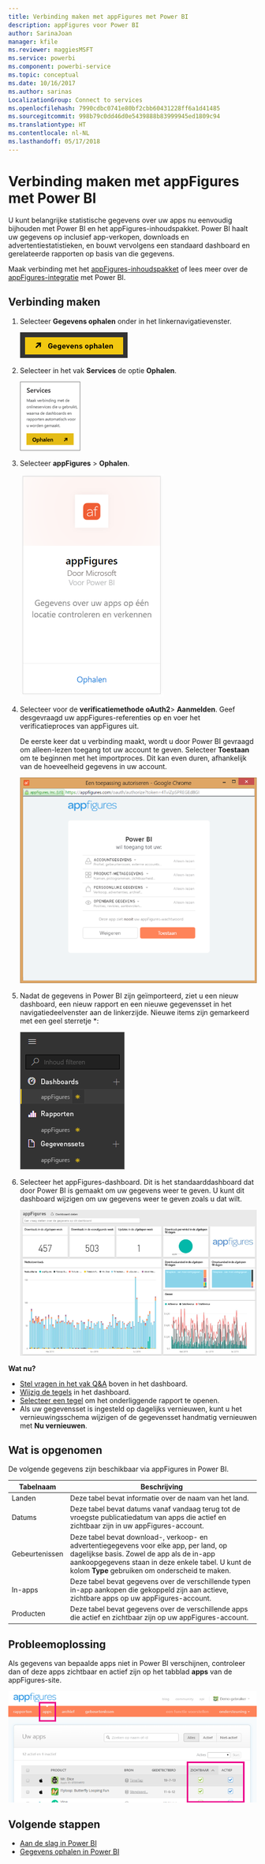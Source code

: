 ```yaml
---
title: Verbinding maken met appFigures met Power BI
description: appFigures voor Power BI
author: SarinaJoan
manager: kfile
ms.reviewer: maggiesMSFT
ms.service: powerbi
ms.component: powerbi-service
ms.topic: conceptual
ms.date: 10/16/2017
ms.author: sarinas
LocalizationGroup: Connect to services
ms.openlocfilehash: 7990cdbc0741e80bf2cbb60431228ff6a1d41485
ms.sourcegitcommit: 998b79c0dd46d0e5439888b83999945ed1809c94
ms.translationtype: HT
ms.contentlocale: nl-NL
ms.lasthandoff: 05/17/2018
---
```

# <a name="connect-to-appfigures-with-power-bi"></a>Verbinding maken met appFigures met Power BI
U kunt belangrijke statistische gegevens over uw apps nu eenvoudig bijhouden met Power BI en het appFigures-inhoudspakket. Power BI haalt uw gegevens op inclusief app-verkopen, downloads en advertentiestatistieken, en bouwt vervolgens een standaard dashboard en gerelateerde rapporten op basis van die gegevens.

Maak verbinding met het [appFigures-inhoudspakket](https://app.powerbi.com/getdata/services/appfigures) of lees meer over de [appFigures-integratie](https://powerbi.microsoft.com/integrations/appfigures) met Power BI.

## <a name="how-to-connect"></a>Verbinding maken
1. Selecteer **Gegevens ophalen** onder in het linkernavigatievenster.
   
   ![](media/service-connect-to-appfigures/pbi_getdata.png)
2. Selecteer in het vak **Services** de optie **Ophalen**.
   
   ![](media/service-connect-to-appfigures/pbi_getservices.png)
3. Selecteer **appFigures** \> **Ophalen**.
   
   ![](media/service-connect-to-appfigures/appfigures.png)
4. Selecteer voor de **verificatiemethode** **oAuth2**\> **Aanmelden**. Geef desgevraagd uw appFigures-referenties op en voer het verificatieproces van appFigures uit.
   
   De eerste keer dat u verbinding maakt, wordt u door Power BI gevraagd om alleen-lezen toegang tot uw account te geven. Selecteer **Toestaan** om te beginnen met het importproces. Dit kan even duren, afhankelijk van de hoeveelheid gegevens in uw account.
   
   ![](media/service-connect-to-appfigures/appfiguresdoc_06.png)
5. Nadat de gegevens in Power BI zijn geïmporteerd, ziet u een nieuw dashboard, een nieuw rapport en een nieuwe gegevensset in het navigatiedeelvenster aan de linkerzijde. Nieuwe items zijn gemarkeerd met een geel sterretje \*:
   
    ![](media/service-connect-to-appfigures/pbi_appfigures3.png)
6. Selecteer het appFigures-dashboard. Dit is het standaarddashboard dat door Power BI is gemaakt om uw gegevens weer te geven. U kunt dit dashboard wijzigen om uw gegevens weer te geven zoals u dat wilt.
   
    ![](media/service-connect-to-appfigures/appfiguresdoc_01.png)

**Wat nu?**

* [Stel vragen in het vak Q&A](power-bi-q-and-a.md) boven in het dashboard.
* [Wijzig de tegels](service-dashboard-edit-tile.md) in het dashboard.
* [Selecteer een tegel](service-dashboard-tiles.md) om het onderliggende rapport te openen.
* Als uw gegevensset is ingesteld op dagelijks vernieuwen, kunt u het vernieuwingsschema wijzigen of de gegevensset handmatig vernieuwen met **Nu vernieuwen**.

## <a name="whats-included"></a>Wat is opgenomen
De volgende gegevens zijn beschikbaar via appFigures in Power BI.

| **Tabelnaam** | **Beschrijving** |
| --- | --- |
| Landen |Deze tabel bevat informatie over de naam van het land. |
| Datums |Deze tabel bevat datums vanaf vandaag terug tot de vroegste publicatiedatum van apps die actief en zichtbaar zijn in uw appFigures-account. |
| Gebeurtenissen |Deze tabel bevat download-, verkoop- en advertentiegegevens voor elke app, per land, op dagelijkse basis. Zowel de app als de in-app aankoopgegevens staan in deze enkele tabel. U kunt de kolom <strong>Type</strong> gebruiken om onderscheid te maken. |
| In-apps |Deze tabel bevat gegevens over de verschillende typen in-app aankopen die gekoppeld zijn aan actieve, zichtbare apps op uw appFigures-account. |
| Producten |Deze tabel bevat gegevens over de verschillende apps die actief en zichtbaar zijn op uw appFigures-account. |

## <a name="troubleshooting"></a>Probleemoplossing
Als gegevens van bepaalde apps niet in Power BI verschijnen, controleer dan of deze apps zichtbaar en actief zijn op het tabblad **apps** van de appFigures-site.

![](media/service-connect-to-appfigures/appfiguresdoc_11.png)

## <a name="next-steps"></a>Volgende stappen
* [Aan de slag in Power BI](service-get-started.md)
* [Gegevens ophalen in Power BI](service-get-data.md)

